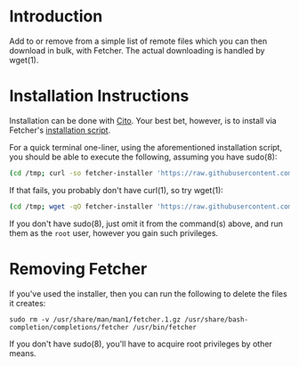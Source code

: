 # Introduction

Add to or remove from a simple list of remote files which you can then download in bulk, with Fetcher. The actual downloading is handled by wget(1).

# Installation Instructions

Installation can be done with [Cito](https://github.com/terminalforlife/Extra/blob/master/source/cito). Your best bet, however, is to install via Fetcher's [installation script](https://github.com/terminalforlife/Extra/blob/master/source/fetcher/fetcher-installer).

For a quick terminal one-liner, using the aforementioned installation script, you should be able to execute the following, assuming you have sudo(8):

```sh
(cd /tmp; curl -so fetcher-installer 'https://raw.githubusercontent.com/terminalforlife/Extra/master/source/fetcher/fetcher-installer' && sudo \sh fetcher-installer; rm fetcher-installer)
```

If that fails, you probably don't have curl(1), so try wget(1):

```sh
(cd /tmp; wget -qO fetcher-installer 'https://raw.githubusercontent.com/terminalforlife/Extra/master/source/fetcher/fetcher-installer' && sudo \sh fetcher-installer; rm fetcher-installer)
```

If you don't have sudo(8), just omit it from the command(s) above, and run them as the `root` user, however you gain such privileges.

# Removing Fetcher

If you've used the installer, then you can run the following to delete the files it creates:

```
sudo rm -v /usr/share/man/man1/fetcher.1.gz /usr/share/bash-completion/completions/fetcher /usr/bin/fetcher
```

If you don't have sudo(8), you'll have to acquire root privileges by other means.
